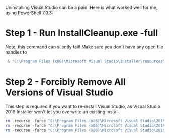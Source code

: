 Uninstalling Visual Studio can be a pain.  Here is what worked well for me, using PowerShell 7.0.3:

# Step 1 - Run InstallCleanup.exe -full
Note, this command can silently fail!  Make sure you don't have any open file handles to 
```powershell
 & 'C:\Program Files (x86)\Microsoft Visual Studio\Installer\resources\app\layout\InstallCleanup.exe' -full
```

# Step 2 - Forcibly Remove All Versions of Visual Studio
This step is required if you want to re-install Visual Studio, as Visual Studio 2019 Installer won't let you overwrite an existing install.

```powershell
rm -recurse -force "C:\Program Files (x86)\Microsoft Visual Studio\2019\Community"
rm -recurse -force "C:\Program Files (x86)\Microsoft Visual Studio\2019\Professional"
rm -recurse -force "C:\Program Files (x86)\Microsoft Visual Studio\2019\Enterprise"
```
